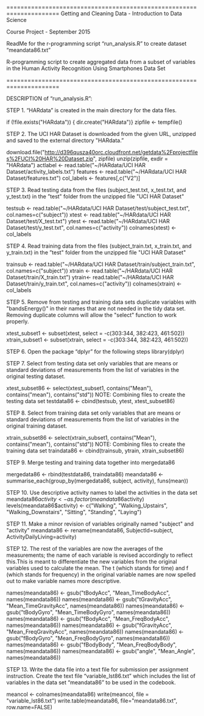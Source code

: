 =====================================================================
Getting and Cleaning Data - Introduction to Data Science

Course Project - September 2015

ReadMe for the r-programming script “run_analysis.R” to create dataset “meandata86.txt” 

R-programming script to create aggregated data from a subset of variables in the 
Human Activity Recognition Using Smartphones Data Set  

=====================================================================


DESCRIPTION of “run_analysis.R”:

STEP 1. “HARdata” is created in the main directory for the data files.  

if (!file.exists("HARdata"))  { dir.create("HARdata")}
zipfile <- tempfile()


STEP 2. The UCI HAR Dataset is downloaded from the given URL, unzipped and saved to the external directory "HARdata.” 

download.file("http://d396qusza40orc.cloudfront.net/getdata%2Fprojectfiles%2FUCI%20HAR%20Dataset.zip", zipfile)
unzip(zipfile, exdir = "HARdata")
actlabel <- read.table("~/HARdata/UCI HAR Dataset/activity_labels.txt")
features <- read.table("~/HARdata/UCI HAR Dataset/features.txt")
col_labels <- features[,c("V2")]


STEP 3. Read testing data from the files (subject_test.txt, x_test.txt, and y_test.txt) in the ”test" folder from the unzipped file "UCI HAR Dataset"

testsub <- read.table("~/HARdata/UCI HAR Dataset/test/subject_test.txt", col.names=c("subject"))
xtest <- read.table("~/HARdata/UCI HAR Dataset/test/X_test.txt")
ytest <- read.table("~/HARdata/UCI HAR Dataset/test/y_test.txt", col.names=c("activity"))
colnames(xtest) <- col_labels


STEP 4. Read training data from the files (subject_train.txt, x_train.txt, and y_train.txt) in the ”test" folder from the unzipped file "UCI HAR Dataset"

trainsub <- read.table("~/HARdata/UCI HAR Dataset/train/subject_train.txt", col.names=c("subject"))
xtrain <- read.table("~/HARdata/UCI HAR Dataset/train/X_train.txt")
ytrain<- read.table("~/HARdata/UCI HAR Dataset/train/y_train.txt", col.names=c("activity"))
colnames(xtrain) <- col_labels


STEP 5. Remove from testing and training data sets duplicate variables with "bandsEnergy()" in their names that are not needed in the tidy data set. Removing duplicate columns will allow the "select" function to work properly.

xtest_subset1 <- subset(xtest, select = -c(303:344, 382:423, 461:502))
xtrain_subset1 <- subset(xtrain, select = -c(303:344, 382:423, 461:502))

STEP 6. Open the package “dplyr” for the following steps
library(dplyr)

STEP 7. Select from testing data set only variables that are means or standard deviations of measurements from the list of variables in the original testing dataset. 

xtest_subset86 <- select(xtest_subset1, contains("Mean"), contains("mean"), contains("std"))
NOTE: Combining files to create the testing data set
testdata86 <- cbind(testsub, ytest, xtest_subset86)

STEP 8.  Select from training data set only variables that are means or standard deviations of measurements from the list of variables in the original training dataset. 

xtrain_subset86 <- select(xtrain_subset1, contains("Mean"), contains("mean"), contains("std"))
NOTE: Combining files to create the training data set
traindata86 <- cbind(trainsub, ytrain, xtrain_subset86)

STEP 9. Merge testing and training data together into mergedata86

mergedata86 <- rbind(testdata86, traindata86)
meandata86 <- summarise_each(group_by(mergedata86, subject, activity), funs(mean))


STEP 10. Use descriptive activity names to label the activities in the data set
meandata86$activity <- as.factor(meandata86$activity)
levels(meandata86$activity) <- c("Walking", "Walking_Upstairs", "Walking_Downstairs", "Sitting", "Standing", "Laying")

STEP 11.  Make a minor revision of variables originally named "subject" and "activity"
meandata86 <- rename(meandata86, SubjectId=subject, ActivityDailyLiving=activity)


STEP 12. The rest of the variables are now the averages of the measurements; the name of each variable is revised accordingly to reflect this.This is meant to differentiate the new variables from the original variables used to calculate the mean. The t (which stands for time) and f (which stands for frequency) in the original variable names are now spelled out to make variable names more descriptive.

names(meandata86) <- gsub("tBodyAcc", "Mean_TimeBodyAcc", names(meandata86))
names(meandata86) <- gsub("tGravityAcc", "Mean_TimeGravityAcc", names(meandata86))
names(meandata86) <- gsub("tBodyGyro", "Mean_TimeBodyGyro", names(meandata86))
names(meandata86) <- gsub("fBodyAcc", "Mean_FreqBodyAcc", names(meandata86))
names(meandata86) <- gsub("fGravityAcc", "Mean_FreqGravityAcc", names(meandata86))
names(meandata86) <- gsub("fBodyGyro", "Mean_FreqBodyGyro", names(meandata86))
names(meandata86) <- gsub("fBodyBody", "Mean_FreqBodyBody", names(meandata86))
names(meandata86) <- gsub("angle", "Mean_Angle", names(meandata86))

STEP 13.  Write the data file into a text file for submission per assignment instruction. Create the text file “variable_lst86.txt” which includes the list of variables in the data set “meandata86” to be used in the codebook.

meancol <- colnames(meandata86)
write(meancol, file = "variable_lst86.txt")
write.table(meandata86, file="meandata86.txt", row.name=FALSE)
